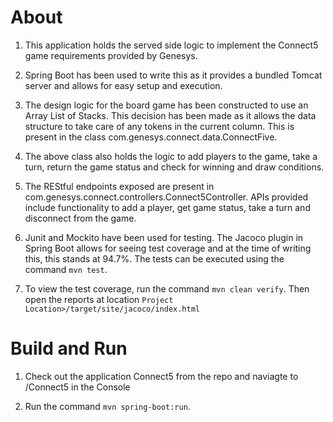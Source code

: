 # About

1. This application holds the served side logic to implement the Connect5 game requirements provided by Genesys. 

2. Spring Boot has been used to write this as it provides a bundled Tomcat server and allows for easy setup and execution. 

3. The design logic for the board game has been constructed to use an Array List of Stacks. This decision has been made as it allows the data structure to take care of any tokens in the current column. This is present in the class com.genesys.connect.data.ConnectFive. 

4. The above class also holds the logic to add players to the game, take a turn, return the game status and check for winning and draw conditions. 

5. The REStful endpoints exposed are present in com.genesys.connect.controllers.Connect5Controller. APIs provided include functionality to add a player, get game status, take a turn and disconnect from the game. 

6. Junit and Mockito have been used for testing. The Jacoco plugin in Spring Boot allows for seeing test coverage and at the time of writing this, this stands at 94.7%. The tests can be executed using the command `mvn test`. 

7. To view the test coverage, run the command `mvn clean verify`. Then open the reports at location `Project Location>/target/site/jacoco/index.html`

# Build and Run

1. Check out the application Connect5 from the repo and naviagte to <file location>/Connect5 in the Console

2. Run the command `mvn spring-boot:run`.  

